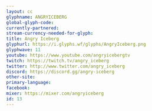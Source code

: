 ```yaml
---
layout: cc
glyphname: ANGRYICEBERG
global-glyph-code: 
currently-partnered: 
stream-currency-needed-for-glyph: 
title: Angry Iceberg
glyphurl: https://i.glyphs.wf/glyphs/AngryIceberg.png
glyphwave: 11
youtube: https://www.youtube.com/angryicebergtv
twitch: https://twitch.tv/angry_iceberg
twitter: http://www.twitter.com/angry_iceberg
discord: https://discord.gg/angry-iceberg
other-site: 
primary-language: 
facebook: 
mixer: https://mixer.com/angryiceberg
id: 13
---
```


